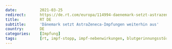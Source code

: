 ```yaml
---
date:          2021-03-25
redirect:      https://de.rt.com/europa/114994-daenemark-setzt-astrazeneca-impfungen-weiterhin-aus/
title:         RT DE
subtitle:      'Dänemark setzt AstraZeneca-Impfungen weiterhin aus'
country:       DE
categories:    [Impfung]
tags:          [rt, impf-stopp, impf-nebenwirkungen, blutgerinnungsstörungen, astrazeneca]
---
```

